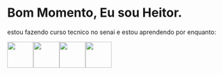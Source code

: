 <head>
  <link rel="stylesheet" type='text/css' href="https://cdn.jsdelivr.net/gh/devicons/devicon@latest/devicon.min.css" />
</head>




<h1>
  Bom Momento, Eu sou Heitor.
</h1>
<p>
  estou fazendo curso tecnico no senai e estou aprendendo por enquanto:
  <br>
</p>
<div style="display: flex;" style="border: solid;" style="background-color: #FFFFFF;">
<img src="https://cdn.jsdelivr.net/gh/devicons/devicon@latest/icons/css3/css3-plain-wordmark.svg" width="60px" />
<img src="https://cdn.jsdelivr.net/gh/devicons/devicon@latest/icons/html5/html5-plain-wordmark.svg"  width="60px"/>
<img src="https://cdn.jsdelivr.net/gh/devicons/devicon@latest/icons/javascript/javascript-original.svg" width="60px" />
<img src="https://cdn.jsdelivr.net/gh/devicons/devicon@latest/icons/github/github-original.svg" width="60px" />
</div>
